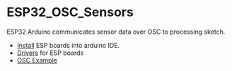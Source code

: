 # ESP32_OSC_Sensors
ESP32 Arduino communicates sensor data over OSC to processing sketch.

* [Install](https://github.com/espressif/arduino-esp32/blob/master/docs/arduino-ide/mac.md) ESP boards into arduino IDE.
* [Drivers](https://www.silabs.com/products/development-tools/software/usb-to-uart-bridge-vcp-drivers) for ESP boards
* [OSC Example](https://github.com/lwoodbury/Huzzah32OSC)
